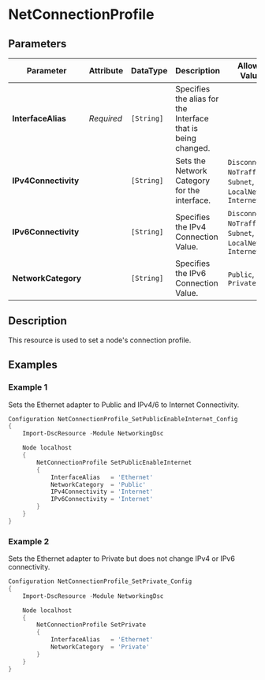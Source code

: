 # NetConnectionProfile

## Parameters

| Parameter            | Attribute  | DataType   | Description                                                  | Allowed Values                                                    |
| -------------------- | ---------- | ---------- | ------------------------------------------------------------ | ----------------------------------------------------------------- |
| **InterfaceAlias**   | *Required* | `[String]` | Specifies the alias for the Interface that is being changed. |                                                                   |
| **IPv4Connectivity** |            | `[String]` | Sets the Network Category for the interface.                 | `Disconnected`, `NoTraffic`, `Subnet`, `LocalNetwork`, `Internet` |
| **IPv6Connectivity** |            | `[String]` | Specifies the IPv4 Connection Value.                         | `Disconnected`, `NoTraffic`, `Subnet`, `LocalNetwork`, `Internet` |
| **NetworkCategory**  |            | `[String]` | Specifies the IPv6 Connection Value.                         | `Public`, `Private`                                               |

## Description

This resource is used to set a node's connection profile.

## Examples

### Example 1

Sets the Ethernet adapter to Public and IPv4/6 to Internet Connectivity.

```powershell
Configuration NetConnectionProfile_SetPublicEnableInternet_Config
{
    Import-DscResource -Module NetworkingDsc

    Node localhost
    {
        NetConnectionProfile SetPublicEnableInternet
        {
            InterfaceAlias   = 'Ethernet'
            NetworkCategory  = 'Public'
            IPv4Connectivity = 'Internet'
            IPv6Connectivity = 'Internet'
        }
    }
}
```

### Example 2

Sets the Ethernet adapter to Private but does not change
IPv4 or IPv6 connectivity.

```powershell
Configuration NetConnectionProfile_SetPrivate_Config
{
    Import-DscResource -Module NetworkingDsc

    Node localhost
    {
        NetConnectionProfile SetPrivate
        {
            InterfaceAlias   = 'Ethernet'
            NetworkCategory  = 'Private'
        }
    }
}
```

